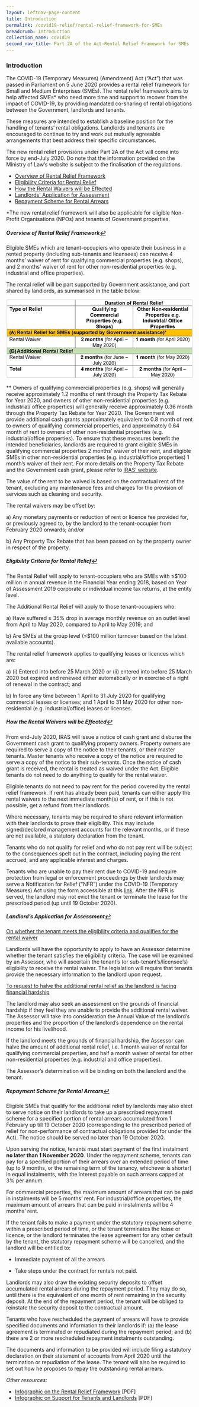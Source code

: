 ```yaml
---
layout: leftnav-page-content
title: Introduction
permalink: /covid19-relief/rental-relief-framework-for-SMEs
breadcrumb: Introduction
collection_name: covid19
second_nav_title: Part 2A of the Act-Rental Relief Framework for SMEs
---
```

### Introduction ###

The COVID-19 (Temporary Measures) (Amendment) Act (“Act”) that was passed in Parliament on 5 June 2020 provides a rental relief framework for Small and Medium Enterprises (SMEs). The rental relief framework aims to help affected SMEs* who need more time and support to recover from the impact of COVID-19, by providing mandated co-sharing of rental obligations between the Government, landlords and tenants.

These measures are intended to establish a baseline position for the handling of tenants’ rental obligations. Landlords and tenants are encouraged to continue to try and work out mutually agreeable arrangements that best address their specific circumstances.

The new rental relief provisions under Part 2A of the Act will come into force by end-July 2020. Do note that the information provided on the Ministry of Law’s website is subject to the finalisation of the regulations.

 - <a href="#rental" id="ref1">Overview of Rental Relief Framework</a> 
 - <a href="#eligibility" id="ref2">Eligibility Criteria for Rental Relief</a> 
 - <a href="#effected" id="ref3">How the Rental Waivers will be Effected</a> 
 - <a href="#assess" id="ref4">Landlords' Application for Assessment</a> 
 - <a href="#repay" id="ref5">Repayment Scheme for Rental Arrears</a> 

*The new rental relief framework will also be applicable for eligible Non-Profit Organisations (NPOs) and tenants of Government properties.

##### <a name="rental">Overview of Rental Relief Framework</a><a href="#ref1" title="Return to top">↩</a> #####

Eligible SMEs which are tenant-occupiers who operate their business in a rented property (including sub-tenants and licensees) can receive 4 months’ waiver of rent for qualifying commercial properties (e.g. shops), and 2 months’ waiver of rent for other non-residential properties (e.g. industrial and office properties).

The rental relief will be part supported by Government assistance, and part shared by landlords, as summarised in the table below:

<div class="image">
  <img src="/images/TenantReliefTable.jpg/" title="Tenant Relief" alt="Tenant Relief">
</div>

** Owners of qualifying commercial properties (e.g. shops) will generally receive approximately 1.2 months of rent through the Property Tax Rebate for Year 2020, and owners of other non-residential properties (e.g. industrial/ office properties) will generally receive approximately 0.36 month through the Property Tax Rebate for Year 2020. The Government will provide additional cash grants approximately equivalent to 0.8 month of rent to owners of qualifying commercial properties, and approximately 0.64 month of rent to owners of other non-residential properties (e.g. industrial/office properties). To ensure that these measures benefit the intended beneficiaries, landlords are required to grant eligible SMEs in qualifying commercial properties 2 months’ waiver of their rent, and eligible SMEs in other non-residential properties (e.g. industrial/office properties) 1 month’s waiver of their rent. For more details on the Property Tax Rebate and the Government cash grant, please refer to [IRAS’ website](
https://www.iras.gov.sg/irashome/Schemes/Property/Government-cash-grant--announced-in-Fortitude-Budget-/). 

The value of the rent to be waived is based on the contractual rent of the tenant, excluding any maintenance fees and charges for the provision of services such as cleaning and security.

The rental waivers may be offset by:

a)  Any monetary payments or reduction of rent or licence fee provided for, or previously agreed to, by the landlord to the tenant-occupier from February 2020 onwards; and/or

b)  Any Property Tax Rebate that has been passed on by the property owner in respect of the property. 

##### <a name="eligibility">Eligibility Criteria for Rental Relief</a><a href="#ref2" title="Return to top">↩</a> #####

The Rental Relief will apply to tenant-occupiers who are SMEs with ≤$100 million in annual revenue in the Financial Year ending 2018, based on Year of Assessment 2019 corporate or individual income tax returns, at the entity level.

The Additional Rental Relief will apply to those tenant-occupiers who:

a)  Have suffered ≥ 35% drop in average monthly revenue on an outlet level from April to May 2020, compared to April to May 2019; and
    
b)  Are SMEs at the group level (≤$100 million turnover based on the latest available accounts).

The rental relief framework applies to qualifying leases or licences which are:

a)  (i) Entered into before 25 March 2020 or (ii) entered into before 25 March 2020 but expired and renewed either automatically or in exercise of a right of renewal in the contract; and 

b)  In force any time between 1 April to 31 July 2020 for qualifying commercial leases or licenses; and 1 April to 31 May 2020 for other non-residential (e.g. industrial/office) leases or licenses.

##### <a name="effected">How the Rental Waivers will be Effected</a><a href="#ref3" title="Return to top">↩</a> #####

From end-July 2020, IRAS will issue a notice of cash grant and disburse the Government cash grant to qualifying property owners. Property owners are required to serve a copy of the notice to their tenants, or their master tenants. Master tenants who receive a copy of the notice are required to serve a copy of the notice to their sub-tenants. Once the notice of cash grant is received, the rental is treated as waived under the Act. Eligible tenants do not need to do anything to qualify for the rental waiver.

Eligible tenants do not need to pay rent for the period covered by the rental relief framework. If rent has already been paid, tenants can either apply the rental waivers to the next immediate month(s) of rent, or if this is not possible, get a refund from their landlords.

Where necessary, tenants may be required to share relevant information with their landlords to prove their eligibility. This may include signed/declared management accounts for the relevant months, or if these are not available, a statutory declaration from the tenant.

Tenants who do not qualify for relief and who do not pay rent will be subject to the consequences spelt out in the contract, including paying the rent accrued, and any applicable interest and charges. 

Tenants who are unable to pay their rent due to COVID-19 and require protection from legal or enforcement proceedings by their landlords may serve a Notification for Relief (“NFR”) under the COVID-19 (Temporary Measures) Act using the form accessible at this [link](https://www.go.gov.sg/nfr). After the NFR is served, the landlord may not evict the tenant or terminate the lease for the prescribed period (up until 19 October 2020).

##### <a name="assess">Landlord’s Application for Assessment<a href="#ref4" title="Return to top">↩</a> #####

<u>On whether the tenant meets the eligibility criteria and qualifies for the rental waiver</u>

Landlords will have the opportunity to apply to have an Assessor determine whether the tenant satisfies the eligibility criteria. The case will be examined by an Assessor,
who will ascertain the tenant’s (or sub-tenant’s/licensee’s) eligibility to receive the rental waiver. The legislation will require that tenants provide the necessary information to the landlord upon request.

<u>To request to halve the additional rental relief as the landlord is facing financial hardship</u>

The landlord may also seek an assessment on the grounds of financial hardship if they feel they are unable to provide the additional rental waiver. The Assessor will take into consideration the Annual Value of the landlord’s properties and the proportion of the landlord’s dependence on the rental income for his livelihood.

If the landlord meets the grounds of financial hardship, the Assessor can halve the amount of additional rental relief, i.e. 1 month waiver of rental for qualifying commercial properties, and half a month waiver of rental for other non-residential properties (e.g. industrial and office properties).

The Assessor’s determination will be binding on both the landlord and the tenant.

##### <a name="repay">Repayment Scheme for Rental Arrears<a href="#ref5" title="Return to top">↩</a> #####

Eligible SMEs that qualify for the additional relief by landlords may also elect to serve notice on their landlords to take up a prescribed repayment scheme for a specified portion of rental arrears accumulated from 1 February up till 19 October 2020 (corresponding to the prescribed period of relief for non-performance of contractual obligations provided for under the Act). The notice should be served no later than 19 October 2020.

Upon serving the notice, tenants must start payment of the first instalment **no later than 1 November 2020**. Under the repayment scheme, tenants can pay for a specified portion of their arrears over an extended period of time (up to 9 months, or the remaining term of the tenancy, whichever is shorter) in equal instalments, with the interest payable on such arrears capped at 3% per annum.

For commercial properties, the maximum amount of arrears that can be paid in instalments will be 5 months’ rent. For industrial/office properties, the maximum amount of arrears that can be paid in instalments will be 4 months’ rent.

If the tenant fails to make a payment under the statutory repayment scheme within a prescribed period of time, or the tenant terminates the lease or licence, or the landlord terminates the lease agreement for any other default by the tenant, the statutory repayment scheme will be cancelled, and the landlord will be entitled to:

-   Immediate payment of all the arrears

-   Take steps under the contract for rentals not paid.
 
Landlords may also draw the existing security deposits to offset accumulated rental arrears during the repayment period. They may do so, until there is the equivalent of one month of rent remaining in the security deposit. At the end of the repayment period, the tenant will be obliged to reinstate the security deposit to the contractual amount.

Tenants who have rescheduled the payment of arrears will have to provide specified documents and information to their landlords if: (a) the lease agreement is terminated or repudiated during the repayment period; and (b) there are 2 or more rescheduled repayment instalments outstanding.

The documents and information to be provided will include filing a statutory declaration on their statement of accounts from April 2020 until the termination or repudiation of the lease. The tenant will also be required to set out how he proposes to repay the outstanding rental arrears.


*Other resources:*
-	[Infographic on the Rental Relief Framework](/files/Infographic-Rental-Relief-Framework.pdf) [PDF]
-	[Infographic on Support for Tenants and Landlords](/files/Infographic-Support-for-Tenants-and-Landlords.pdf) [PDF]

